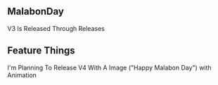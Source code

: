 ## MalabonDay

V3 Is Released Through Releases

## Feature Things
I'm Planning To Release V4 With A Image ("Happy Malabon Day") with Animation
